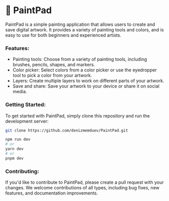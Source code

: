# 🎨 PaintPad 
PaintPad is a simple painting application that allows users to create and save digital artwork. It provides a variety of painting tools and colors, and is easy to use for both beginners and experienced artists.

### Features:
- Painting tools: Choose from a variety of painting tools, including brushes, pencils, shapes, and markers.
- Color picker: Select colors from a color picker or use the eyedropper tool to pick a color from your artwork.
- Layers: Create multiple layers to work on different parts of your artwork.
- Save and share: Save your artwork to your device or share it on social media.


### Getting Started:
To get started with PaintPad, simply clone this repository and run the development server:


```bash
git clone https://github.com/denizmemduev/PaintPad.git
```

```bash
npm run dev
# or
yarn dev
# or
pnpm dev
```

### Contributing:

If you'd like to contribute to PaintPad, please create a pull request with your changes. We welcome contributions of all types, including bug fixes, new features, and documentation improvements.
